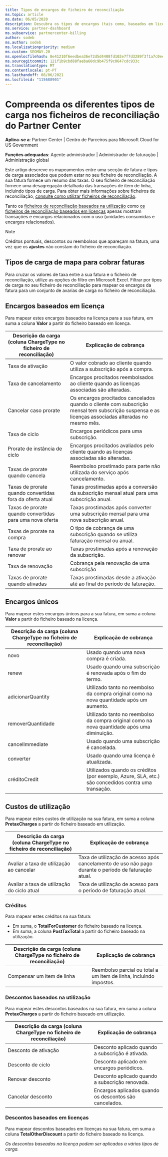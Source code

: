 ```yaml
---
title: Tipos de encargos de ficheiro de reconciliação
ms.topic: article
ms.date: 06/05/2020
description: Descubra os tipos de encargos (tais como, baseados em licenças, baseados em uso e uma vez), créditos e descontos em ficheiros de reconciliação do Partner Center.
ms.service: partner-dashboard
ms.subservice: partnercenter-billing
author: sodeb
ms.author: sodeb
ms.localizationpriority: medium
ms.custom: SEOMAY.20
ms.openlocfilehash: 8e41210f6eedbea36e72d5d4408fd102e7f7d3289f3f1a7c0ee635fe226aa427
ms.sourcegitcommit: 121f1b9cbd88faeba60dc9b475f9c0647cdc933c
ms.translationtype: MT
ms.contentlocale: pt-PT
ms.lasthandoff: 08/06/2021
ms.locfileid: "115688901"
---
```

# <a name="understand-the-different-charge-types-in-partner-center-reconciliation-files"></a>Compreenda os diferentes tipos de carga nos ficheiros de reconciliação do Partner Center

**Aplica-se a**: Partner Center | Centro de Parceiros para Microsoft Cloud for US Government

**Funções adequadas**: Agente administrador | Administrador de faturação | Administração global

Este artigo descreve os mapeamentos entre uma secção de fatura e tipos de carga associados que podem estar no seu ficheiro de reconciliação. A sua fatura fornece um resumo das taxas. O seu ficheiro de reconciliação fornece uma desagregação detalhada das transações de item de linha, incluindo tipos de carga. Para obter mais informações sobre ficheiros de reconciliação, [consulte como utilizar ficheiros de reconciliação](use-the-reconciliation-files.md).

Tanto os [ficheiros de reconciliação baseados na utilização](usage-based-recon-files.md) como [os ficheiros de reconciliação baseados em licenças](license-based-recon-files.md) apenas mostram transações e encargos relacionados com o uso (unidades consumidas e encargos relacionados).

> [!NOTE]
> Créditos pontuais, descontos ou reembolsos que apareçam na fatura, uma vez que os **ajustes** não constam do ficheiro de reconciliação.

## <a name="map-charge-types-to-invoice-charges"></a>Tipos de carga de mapa para cobrar faturas

Para cruzar os valores de taxa entre a sua fatura e o ficheiro de reconciliação, utilize as opções do filtro em Microsoft Excel. Filtrar por tipos de carga no seu ficheiro de reconciliação para mapear os encargos da fatura para um conjunto de avarias de carga no ficheiro de reconciliação.

## <a name="license-based-charges"></a>Encargos baseados em licença

Para mapear estes encargos baseados na licença para a sua fatura, em suma a coluna **Valor** a partir do ficheiro baseado em licença.

| Descrição da carga (coluna ChargeType no ficheiro de reconciliação) | Explicação de cobrança |
| ------------------------------------------------------------- | ------------------ |
| Taxa de ativação | O valor cobrado ao cliente quando utiliza a subscrição após a compra. |
| Taxa de cancelamento | Encargos procitados reembolsados ao cliente quando as licenças associadas são alteradas. |
| Cancelar caso prorate | Os encargos procitados cancelados quando o cliente com subscrição mensal tem subscrição suspensa e as licenças associadas alteradas no mesmo mês. |
| Taxa de ciclo | Encargos periódicos para uma subscrição. |
| Prorate de instância de ciclo | Encargos procitados avaliados pelo cliente quando as licenças associadas são alteradas. |
| Taxas de prorate quando cancela | Reembolso prostimado para parte não utilizada do serviço após cancelamento. |
| Taxas de prorate quando convertidas fora da oferta atual | Taxas prostimadas após a conversão da subscrição mensal atual para uma subscrição anual. |
| Taxas de prorate quando convertidas para uma nova oferta | Taxas prostimadas após converter uma subscrição mensal para uma nova subscrição anual. |
| Taxas de prorate na compra | O tipo de cobrança de uma subscrição quando se utiliza faturação mensal ou anual. |
| Taxa de prorate ao renovar | Taxas prostimadas após a renovação da subscrição. |
| Taxa de renovação | Cobrança pela renovação de uma subscrição |
| Taxas de prorate quando ativadas | Taxas prostimadas desde a ativação até ao final do período de faturação. |

## <a name="one-time-charges"></a>Encargos únicos

Para mapear estes encargos únicos para a sua fatura, em suma a coluna **Valor** a partir do ficheiro baseado na licença.

| Descrição da carga (coluna ChargeType no ficheiro de reconciliação) | Explicação de cobrança |
| ------------------------------------------------------------- | ------------------ |
| novo | Usado quando uma nova compra é criada. |
| renew | Usado quando uma subscrição é renovada após o fim do termo. |
| adicionarQuantity | Utilizado tanto no reembolso da compra original como na nova quantidade após um aumento. |
| removerQuantidade | Utilizado tanto no reembolso da compra original como na nova quantidade após uma diminuição. |
| cancelImmediate | Usado quando uma subscrição é cancelada. |
| converter | Usado quando uma licença é atualizada. |
| créditoCredit | Utilizados quando os créditos (por exemplo, Azure, SLA, etc.) são concedidos contra uma transação. |

## <a name="usage-charges"></a>Custos de utilização

Para mapear estes custos de utilização na sua fatura, em suma a coluna **PretaxCharges** a partir do ficheiro baseado em utilização.

| Descrição da carga (coluna ChargeType no ficheiro de reconciliação) | Explicação de cobrança |
| ------------------------------------------------------------- | ------------------ |
| Avaliar a taxa de utilização ao cancelar | Taxa de utilização de acesso após cancelamento de uso não pago durante o período de faturação atual. |
| Avaliar a taxa de utilização do ciclo atual | Taxa de utilização de acesso para o período de faturação atual. |

### <a name="credits"></a>Créditos

Para mapear estes créditos na sua fatura:

- Em suma, o **TotalForCustomer** do ficheiro baseado na licença.
- Em suma, a coluna **PostTaxTotal** a partir do ficheiro baseado na utilização.

| Descrição da carga (coluna ChargeType no ficheiro de reconciliação) | Explicação de cobrança |
| ------------------------------------------------------------- | ------------------ |
| Compensar um item de linha | Reembolso parcial ou total a um item de linha, incluindo impostos. |

### <a name="usage-based-discounts"></a>Descontos baseados na utilização

Para mapear estes descontos baseados na sua fatura, em suma a coluna **PretaxCharges** a partir do ficheiro baseado em utilização.

| Descrição da carga (coluna ChargeType no ficheiro de reconciliação) | Explicação de cobrança |
| ------------------------------------------------------------- | ------------------ |
| Desconto de ativação | Desconto aplicado quando a subscrição é ativada. |
| Desconto de ciclo | Desconto aplicado em encargos periódicos. |
| Renovar desconto | Desconto aplicado quando a subscrição renovada. |
| Cancelar desconto | Encargos aplicados quando os descontos são cancelados. |

### <a name="license-based-discounts"></a>Descontos baseados em licenças

Para mapear descontos baseados em licenças na sua fatura, em suma a coluna **TotalOtherDiscount** a partir do ficheiro baseado na licença.

*Os descontos baseados na licença podem ser aplicados a vários tipos de carga.*
